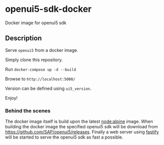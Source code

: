 # openui5-sdk-docker
Docker image for openui5 sdk

## Description
Serve `openui5` from a docker image.

Simply clone this repository.

Run `docker-compose up -d --build`

Browse to `http://localhost:5000/`

Version can be defined using `ui5_version`.

Enjoy!

### Behind the scenes

The docker image itself is build upon the latest [node:alpine](https://github.com/nodejs/docker-node) image.
When building the docker image the specified openui5 sdk will be download from https://github.com/SAP/openui5/releases.
Finally a web server using [fastify](https://www.fastify.io/) will be started to serve the openui5 sdk as fast a possible.
